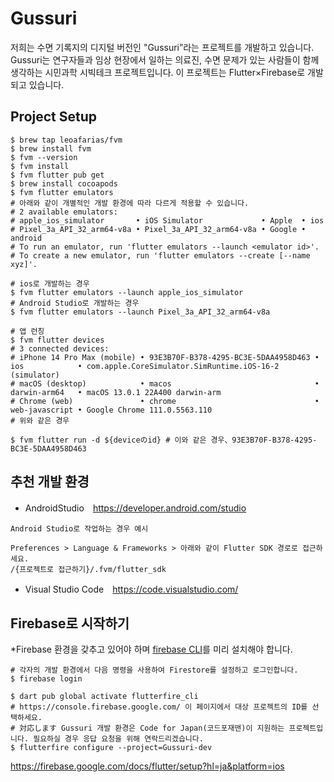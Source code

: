 # Gussuri
저희는 수면 기록지의 디지털 버전인 "Gussuri”라는 프로젝트를 개발하고 있습니다. 
Gussuri는 연구자들과 임상 현장에서 일하는 의료진, 수면 문제가 있는 사람들이 함께 생각하는 시민과학 시빅테크 프로젝트입니다. 
이 프로젝트는 Flutter×Firebase로 개발되고 있습니다.

## Project Setup
```shell
$ brew tap leoafarias/fvm
$ brew install fvm
$ fvm --version
$ fvm install
$ fvm flutter pub get
$ brew install cocoapods
$ fvm flutter emulators
# 아래와 같이 개별적인 개발 환경에 따라 다르게 적용할 수 있습니다.
# 2 available emulators:
# apple_ios_simulator       • iOS Simulator             • Apple  • ios
# Pixel_3a_API_32_arm64-v8a • Pixel_3a_API_32_arm64-v8a • Google • android
# To run an emulator, run 'flutter emulators --launch <emulator id>'.
# To create a new emulator, run 'flutter emulators --create [--name xyz]'.

# ios로 개발하는 경우
$ fvm flutter emulators --launch apple_ios_simulator
# Android Studio로 개발하는 경우
$ fvm flutter emulators --launch Pixel_3a_API_32_arm64-v8a

# 앱 런칭
$ fvm flutter devices
# 3 connected devices:
# iPhone 14 Pro Max (mobile) • 93E3B70F-B378-4295-BC3E-5DAA4958D463 • ios            • com.apple.CoreSimulator.SimRuntime.iOS-16-2 (simulator)
# macOS (desktop)            • macos                                • darwin-arm64   • macOS 13.0.1 22A400 darwin-arm
# Chrome (web)               • chrome                               • web-javascript • Google Chrome 111.0.5563.110
# 위와 같은 경우

$ fvm flutter run -d ${deviceのid} # 이와 같은 경우、93E3B70F-B378-4295-BC3E-5DAA4958D463
```

## 추천 개발 환경
* AndroidStudio　https://developer.android.com/studio
```
Android Studio로 작업하는 경우 예시

Preferences > Language & Frameworks > 아래와 같이 Flutter SDK 경로로 접근하세요.
/{프로젝트로 접근하기}/.fvm/flutter_sdk
```

* Visual Studio Code　https://code.visualstudio.com/

## Firebase로 시작하기
*Firebase 환경을 갖추고 있어야 하며 [firebase CLI](https://firebase.google.com/docs/cli?hl=ja)를 미리 설치해야 합니다. 
```shell
# 각자의 개발 환경에서 다음 명령을 사용하여 Firestore를 설정하고 로그인합니다.
$ firebase login

$ dart pub global activate flutterfire_cli
# https://console.firebase.google.com/ 이 페이지에서 대상 프로젝트의 ID를 선택하세요.
# 対応します Gussuri 개발 환경은 Code for Japan(코드포재맨)이 지원하는 프로젝트입니다. 필요하실 경우 응답 요청을 위해 연락드리겠습니다.
$ flutterfire configure --project=Gussuri-dev
```
https://firebase.google.com/docs/flutter/setup?hl=ja&platform=ios
